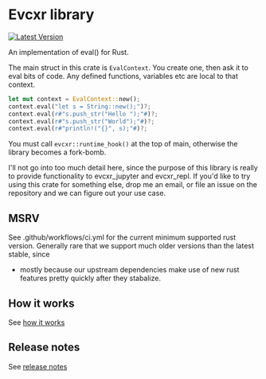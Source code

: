 # Evcxr library

[![Latest Version](https://img.shields.io/crates/v/evcxr.svg)](https://crates.io/crates/evcxr)

An implementation of eval() for Rust.

The main struct in this crate is ```EvalContext```. You create one, then ask it
to eval bits of code. Any defined functions, variables etc are local to that
context.

```rust
let mut context = EvalContext::new();
context.eval("let s = String::new();")?;
context.eval(r#"s.push_str("Hello ");"#)?;
context.eval(r#"s.push_str("World");"#)?;
context.eval(r#"println!("{}", s);"#)?;
```

You must call ```evcxr::runtime_hook()``` at the top of main, otherwise the
library becomes a fork-bomb.

I'll not go into too much detail here, since the purpose of this library is
really to provide functionality to evcxr\_jupyter and evcxr\_repl. If you'd like
to try using this crate for something else, drop me an email, or file an issue
on the repository and we can figure out your use case.

## MSRV

See .github/workflows/ci.yml for the current minimum supported rust version.
Generally rare that we support much older versions than the latest stable, since
- mostly because our upstream dependencies make use of new rust features pretty
quickly after they stabalize.

## How it works

See [how it works](HOW_IT_WORKS.md)

## Release notes

See [release notes](RELEASE_NOTES.md)
